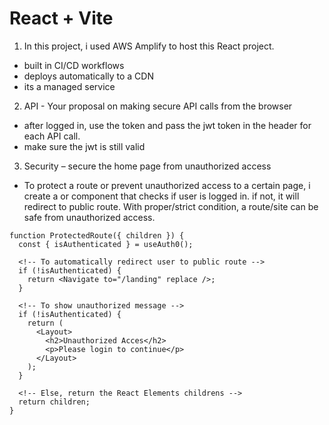 # React + Vite

1. In this project, i used AWS Amplify to host this React project.

- built in CI/CD workflows
- deploys automatically to a CDN
- its a managed service

2. API - Your proposal on making secure API calls from the browser

- after logged in, use the token and pass the jwt token in the header for each API call.
- make sure the jwt is still valid

3. Security – secure the home page from unauthorized access

- To protect a route or prevent unauthorized access to a certain page, i create a <PrivateRoute> or <ProtectedRoute> component that checks if user is logged in. if not, it will redirect to public route. With proper/strict condition, a route/site can be safe from unauthorized access.

```
function ProtectedRoute({ children }) {
  const { isAuthenticated } = useAuth0();

  <!-- To automatically redirect user to public route -->
  if (!isAuthenticated) {
    return <Navigate to="/landing" replace />;
  }

  <!-- To show unauthorized message -->
  if (!isAuthenticated) {
    return (
      <Layout>
        <h2>Unauthorized Acces</h2>
        <p>Please login to continue</p>
      </Layout>
    );
  }

  <!-- Else, return the React Elements childrens -->
  return children;
}
```
